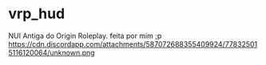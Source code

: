# vrp_hud
NUI Antiga do Origin Roleplay. feita por mim ;p
https://cdn.discordapp.com/attachments/587072688355409924/778325015116120064/unknown.png
